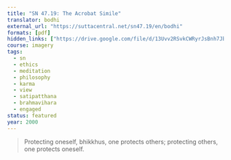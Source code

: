 ```yaml
---
title: "SN 47.19: The Acrobat Simile"
translator: bodhi
external_url: "https://suttacentral.net/sn47.19/en/bodhi"
formats: [pdf]
hidden_links: ["https://drive.google.com/file/d/13Uvv2RSvkCWRyrJsBnh7Jbq9lze9jZSS"]
course: imagery
tags:
  - sn
  - ethics
  - meditation
  - philosophy
  - karma
  - view
  - satipatthana
  - brahmavihara
  - engaged
status: featured
year: 2000
---
```


> Protecting oneself, bhikkhus, one protects others; protecting others, one protects oneself.
